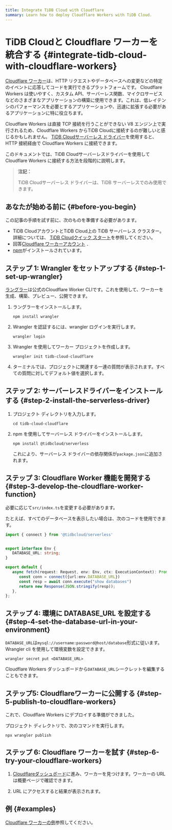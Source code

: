 ```yaml
---
title: Integrate TiDB Cloud with Cloudflare
summary: Learn how to deploy Cloudflare Workers with TiDB Cloud.
---
```


# TiDB Cloudと Cloudflare ワーカーを統合する {#integrate-tidb-cloud-with-cloudflare-workers}

[Cloudflare ワーカー](https://workers.cloudflare.com/)は、HTTP リクエストやデータベースへの変更などの特定のイベントに応答してコードを実行できるプラットフォームです。 Cloudflare Workers は使いやすく、カスタム API、サーバーレス関数、マイクロサービスなどのさまざまなアプリケーションの構築に使用できます。これは、低レイテンシのパフォーマンスを必要とするアプリケーションや、迅速に拡張する必要があるアプリケーションに特に役立ちます。

Cloudflare Workers は直接 TCP 接続を行うことができない V8 エンジン上で実行されるため、Cloudflare Workers からTiDB Cloudに接続するのが難しいと感じるかもしれません。 [TiDB Cloudサーバーレス ドライバー](/tidb-cloud/serverless-driver.md)を使用すると、HTTP 接続経由で Cloudflare Workers に接続できます。

このドキュメントでは、TiDB Cloudサーバーレスドライバーを使用して Cloudflare Workers に接続する方法を段階的に説明します。

> **注記：**
>
> TiDB Cloudサーバーレス ドライバーは、TiDB サーバーレスでのみ使用できます。

## あなたが始める前に {#before-you-begin}

この記事の手順を試す前に、次のものを準備する必要があります。

-   TiDB CloudアカウントとTiDB Cloud上の TiDB サーバーレス クラスター。詳細については、 [TiDB Cloudクイック スタート](/tidb-cloud/tidb-cloud-quickstart.md#step-1-create-a-tidb-cluster)を参照してください。
-   回答[Cloudflare ワーカーアカウント](https://dash.cloudflare.com/login) ．
-   [npm](https://docs.npmjs.com/about-npm)がインストールされています。

## ステップ 1: Wrangler をセットアップする {#step-1-set-up-wrangler}

[ラングラー](https://developers.cloudflare.com/workers/wrangler/)は公式のCloudflare Worker CLIです。これを使用して、ワーカーを生成、構築、プレビュー、公開できます。

1.  ラングラーをインストールします。

        npm install wrangler

2.  Wrangler を認証するには、wrangler ログインを実行します。

        wrangler login

3.  Wrangler を使用してワーカー プロジェクトを作成します。

        wrangler init tidb-cloud-cloudflare

4.  ターミナルでは、プロジェクトに関連する一連の質問が表示されます。すべての質問に対してデフォルト値を選択します。

## ステップ 2: サーバーレスドライバーをインストールする {#step-2-install-the-serverless-driver}

1.  プロジェクト ディレクトリを入力します。

        cd tidb-cloud-cloudflare

2.  npm を使用してサーバーレス ドライバーをインストールします。

        npm install @tidbcloud/serverless

    これにより、サーバーレス ドライバーの依存関係が`package.json`に追加されます。

## ステップ 3: Cloudflare Worker 機能を開発する {#step-3-develop-the-cloudflare-worker-function}

必要に応じて`src/index.ts`を変更する必要があります。

たとえば、すべてのデータベースを表示したい場合は、次のコードを使用できます。

```ts
import { connect } from '@tidbcloud/serverless'


export interface Env {
   DATABASE_URL: string;
}

export default {
   async fetch(request: Request, env: Env, ctx: ExecutionContext): Promise<Response> {
      const conn = connect({url:env.DATABASE_URL})
      const resp = await conn.execute("show databases")
      return new Response(JSON.stringify(resp));
   },
};
```

## ステップ 4: 環境に DATABASE_URL を設定する {#step-4-set-the-database-url-in-your-environment}

`DATABASE_URL`は`mysql://username:password@host/database`形式に従います。 Wrangler cli を使用して環境変数を設定できます。

    wrangler secret put <DATABASE_URL>

Cloudflare Workers ダッシュボードから`DATABASE_URL`シークレットを編集することもできます。

## ステップ5: Cloudflareワーカーに公開する {#step-5-publish-to-cloudflare-workers}

これで、Cloudflare Workers にデプロイする準備ができました。

プロジェクト ディレクトリで、次のコマンドを実行します。

    npx wrangler publish

## ステップ 6: Cloudflare ワーカーを試す {#step-6-try-your-cloudflare-workers}

1.  [Cloudflareダッシュボード](https://dash.cloudflare.com)に進み、ワーカーを見つけます。ワーカーの URL は概要ページで確認できます。

2.  URL にアクセスすると結果が表示されます。

## 例 {#examples}

[Cloudflare ワーカーの例](https://github.com/tidbcloud/car-sales-insight/tree/main/examples/cloudflare-workers)参照してください。
